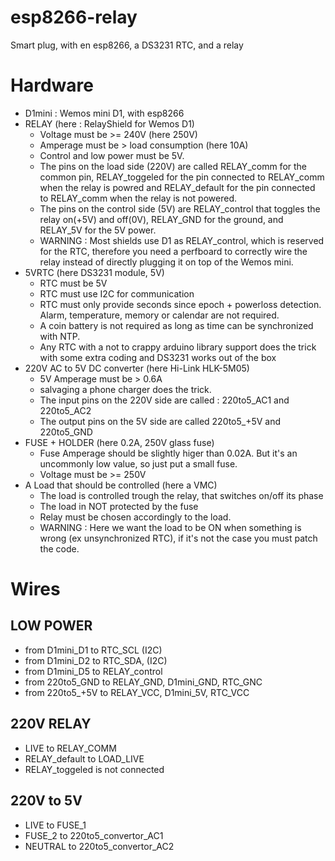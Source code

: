 # esp8266-relay
Smart plug, with en esp8266, a DS3231 RTC, and a relay

# Hardware
* D1mini : Wemos mini D1, with esp8266
* RELAY (here : RelayShield for Wemos D1)
   * Voltage must be >= 240V (here 250V)
   * Amperage must be > load consumption (here 10A)
   * Control and low power must be 5V.
   * The pins on the load side (220V) are called RELAY_comm for the common pin, RELAY_toggeled for the pin connected to RELAY_comm when the relay is powred and RELAY_default for the pin connected to RELAY_comm when the relay is not powered.
   * The pins on the control side (5V) are RELAY_control that toggles the relay on(+5V) and off(0V), RELAY_GND for the ground, and RELAY_5V for the 5V power.
   * WARNING : Most shields use D1 as RELAY_control, which is reserved for the RTC, therefore you need a perfboard to correctly wire the relay instead of directly plugging it on top of the Wemos mini.
* 5VRTC (here DS3231 module, 5V)
   * RTC must be 5V
   * RTC must use I2C for communication
   * RTC must only provide seconds since epoch + powerloss detection. Alarm, temperature, memory or calendar are not required.
   * A coin battery is not required as long as time can be synchronized with NTP.
   * Any RTC with a not to crappy arduino library support does the trick with some extra coding and DS3231 works out of the box
* 220V AC to 5V DC converter (here Hi-Link HLK-5M05)
   * 5V Amperage must be > 0.6A
   * salvaging a phone charger does the trick.
   * The input pins on the 220V side are called : 220to5_AC1 and 220to5_AC2
   * The output pins on the 5V side are called 220to5_+5V and 220to5_GND
* FUSE + HOLDER (here 0.2A, 250V glass fuse)
   * Fuse Amperage should be slightly higer than 0.02A. But it's an uncommonly low value, so just put a small fuse.
   * Voltage must be >= 250V
* A Load that should be controlled (here a VMC)
   * The load is controlled trough the relay, that switches on/off its phase
   * The load in NOT protected by the fuse
   * Relay must be chosen accordingly to the load.
   * WARNING : Here we want the load to be ON when something is wrong (ex unsynchronized RTC), if it's not the case you must patch the code.



# Wires
## LOW POWER
* from D1mini_D1 to RTC_SCL  (I2C)
* from D1mini_D2 to RTC_SDA, (I2C)
* from D1mini_D5 to RELAY_control
* from 220to5_GND to RELAY_GND, D1mini_GND, RTC_GNC
* from 220to5_+5V to RELAY_VCC, D1mini_5V, RTC_VCC

## 220V RELAY
* LIVE to RELAY_COMM
* RELAY_default to LOAD_LIVE
* RELAY_toggeled is not connected

## 220V to 5V
* LIVE    to FUSE_1
* FUSE_2  to 220to5_convertor_AC1
* NEUTRAL to 220to5_convertor_AC2




